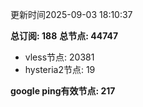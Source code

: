 更新时间2025-09-03 18:10:37

**总订阅: 188**
**总节点: 44747**
- vless节点: 20381
- hysteria2节点: 19

**google ping有效节点: 217**

